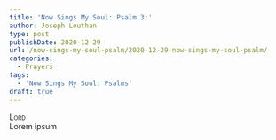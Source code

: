 ```yaml
---
title: 'Now Sings My Soul: Psalm 3:'
author: Joseph Louthan
type: post
publishDate: 2020-12-29
url: /now-sings-my-soul-psalm/2020-12-29-now-sings-my-soul-psalm/
categories:
  - Prayers
tags:
  - 'Now Sings My Soul: Psalms'
draft: true
---
```


</pre>
<div style="font-variant: small-caps;">Lord</div>
Lorem ipsum
</pre>
